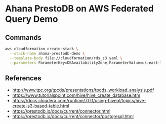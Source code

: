 # Ahana PrestoDB on AWS Federated Query Demo

## Commands

```bash
aws cloudformation create-stack \
  --stack-name ahana-prestodb-demo \
  --template-body file://cloudformation/rds_s3.yaml \
  --parameters ParameterKey=DBAvailabilityZone,ParameterValue=us-east-1f
```

## References

* http://www.tpc.org/tpcds/presentations/tpcds_workload_analysis.pdf
* https://www.tutorialspoint.com/hive/hive_create_database.htm
* https://docs.cloudera.com/runtime/7.0.1/using-hiveql/topics/hive-create-s3-based-table.html
* https://prestodb.io/docs/current/connector.html
* https://prestodb.io/docs/current/connector/postgresql.html